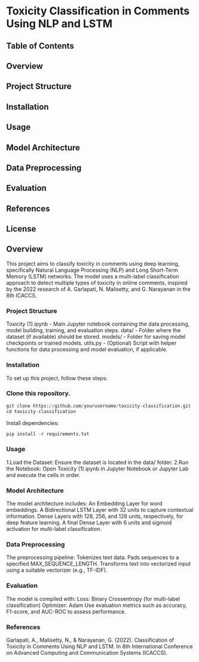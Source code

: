 

# Toxicity Classification in Comments Using NLP and LSTM
## Table of Contents
## Overview
## Project Structure
## Installation
## Usage
## Model Architecture
## Data Preprocessing
## Evaluation
## References
## License
## Overview
This project aims to classify toxicity in comments using deep learning, specifically Natural Language Processing (NLP) and Long Short-Term Memory (LSTM) networks. The model uses a multi-label classification approach to detect multiple types of toxicity in online comments, inspired by the 2022 research of A. Garlapati, N. Malisetty, and G. Narayanan in the 8th ICACCS.

### Project Structure
Toxicity (1).ipynb - Main Jupyter notebook containing the data processing, model building, training, and evaluation steps.
data/ - Folder where the dataset (if available) should be stored.
models/ - Folder for saving model checkpoints or trained models.
utils.py - (Optional) Script with helper functions for data processing and model evaluation, if applicable.
### Installation
To set up this project, follow these steps:

### Clone this repository.
```python
git clone https://github.com/yourusername/toxicity-classification.git
cd toxicity-classification
```
Install dependencies:
```python
pip install -r requirements.txt
```
### Usage
1.Load the Dataset: Ensure the dataset is located in the data/ folder.
2.Run the Notebook: Open Toxicity (1).ipynb in Jupyter Notebook or Jupyter Lab and execute the cells in order.

### Model Architecture
The model architecture includes:
An Embedding Layer for word embeddings.
A Bidirectional LSTM Layer with 32 units to capture contextual information.
Dense Layers with 128, 256, and 128 units, respectively, for deep feature learning.
A final Dense Layer with 6 units and sigmoid activation for multi-label classification.

### Data Preprocessing
The preprocessing pipeline:
Tokenizes text data.
Pads sequences to a specified MAX_SEQUENCE_LENGTH.
Transforms text into vectorized input using a suitable vectorizer (e.g., TF-IDF).

### Evaluation
The model is compiled with:
Loss: Binary Crossentropy (for multi-label classification)
Optimizer: Adam
Use evaluation metrics such as accuracy, F1-score, and AUC-ROC to assess performance.

### References
Garlapati, A., Malisetty, N., & Narayanan, G. (2022). Classification of Toxicity in Comments Using NLP and LSTM. In 8th International Conference on Advanced Computing and Communication Systems (ICACCS).
